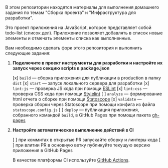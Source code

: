 В этом репозитории находятся материалы для выполнения домашнего задания по темам "Сборка проекта" и "Инфраструктура для разработки".

Это проект приложения на JavaScript, которое представляет собой todo-list (список дел). Приложение позволяет добавлять в список новые элементы и отмечать элементы списка как выполненные.

Вам необходимо сделать форк этого репозитория и выполнить следующие задания:

1. **Подключите в проект инструменты для разработки и настройте их запуск через секцию scripts в package.json**

   [x] `build` — сборка приложения для публикации в production в папку `dist`
   [x] `start` — запуск локального сервера для разработки
   [x] `lint:js` — проверка JS кода при помощи [ESLint](https://eslint.org)
   [x] `lint:css` — проверка CSS кода при помощи [Stylelint](https://stylelint.io)
   [ ] `analyze` — формирование html отчета о сборке при помощи [Statoscope](http://statoscope.tech)
   [x] `validate` — проверка сборки через Statoscope при помощи конфига из файла `statoscope.config.js`
   [ ] `deploy` — публикация приложения, собранного командой `build`, в GitHub Pages при помощи пакета [gh-pages](https://www.npmjs.com/package/gh-pages)

2. **Настройте автоматическое выполнение действий в CI**

   [ ] при коммитах в открытые PR запускайте сборку и линтеры кода
   [ ] при влитии PR в основную ветку публикуйте текущую версию приложения в GitHub Pages

   В качестве платформы CI используйте [GitHub Actions](https://docs.github.com/en/actions).
